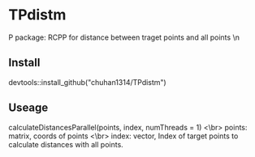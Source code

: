 # TPdistm
P package: RCPP for distance between traget points and all points \n
## Install
devtools::install_github("chuhan1314/TPdistm")
## Useage
calculateDistancesParallel(points, index, numThreads = 1) <\br>
points: matrix, coords of points <\br>
index: vector, Index of target points to calculate distances with all points.
